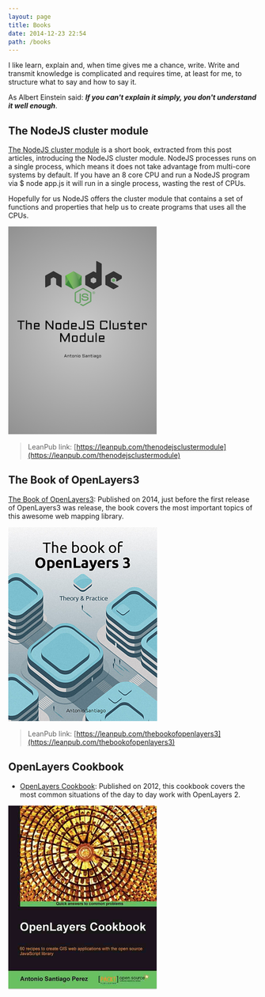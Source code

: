 ```yaml
---
layout: page
title: Books
date: 2014-12-23 22:54
path: /books
---
```


I like learn, explain and, when time gives me a chance, write. Write and transmit knowledge is complicated and requires time, at least for me, to structure what to say and how to say it.

As Albert Einstein said: ***If you can't explain it simply, you don't understand it well enough***.

## The NodeJS cluster module

[The NodeJS cluster module](https://leanpub.com/thenodejsclustermodule) is a short book, extracted from this post articles, introducing the NodeJS cluster module. NodeJS processes runs on a single process, which means it does not take advantage from multi-core systems by default. If you have an 8 core CPU and run a NodeJS program via $ node app.js it will run in a single process, wasting the rest of CPUs.

Hopefully for us NodeJS offers the cluster module that contains a set of functions and properties that help us to create programs that uses all the CPUs.

![thenodecluestermodule](../../blog/images/thenodecluestermodule.png)

> LeanPub link: [https://leanpub.com/thenodejsclustermodule](https://leanpub.com/thenodejsclustermodule)

## The Book of OpenLayers3

[The Book of OpenLayers3](/books/the-book-of-openlayers3): Published on 2014, just before the first release of OpenLayers3 was release, the book covers the most important topics of this awesome web mapping library.

[![thebookofopenlayers3](../../blog/images/thebookofopenlayers3.jpeg)](/books/the-book-of-openlayers3)

> LeanPub link: [https://leanpub.com/thebookofopenlayers3](https://leanpub.com/thebookofopenlayers3)

## OpenLayers Cookbook

* [OpenLayers Cookbook](/books/openlayers-cookbook): Published on 2012, this cookbook covers the most common situations of the day to day work with OpenLayers 2.

[![openlayers-cookbook](../../blog/images/7843OS_OpenLayer&#32;Cookbook_cov_0.jpg)](/books/openlayers-cookbook)
